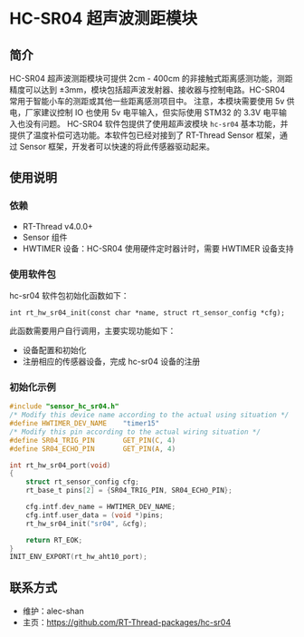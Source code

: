 # HC-SR04 超声波测距模块

## 简介

HC-SR04 超声波测距模块可提供 2cm - 400cm 的非接触式距离感测功能，测距精度可以达到 ±3mm，模块包括超声波发射器、接收器与控制电路。HC-SR04 常用于智能小车的测距或其他一些距离感测项目中。
注意，本模块需要使用 5v 供电，厂家建议控制 IO 也使用 5v 电平输入，但实际使用 STM32 的 3.3V 电平输入也没有问题。
HC-SR04 软件包提供了使用超声波模块 `hc-sr04` 基本功能，并提供了温度补偿可选功能。本软件包已经对接到了 RT-Thread Sensor 框架，通过 Sensor 框架，开发者可以快速的将此传感器驱动起来。

## 使用说明

### 依赖

- RT-Thread v4.0.0+
- Sensor 组件
- HWTIMER 设备：HC-SR04 使用硬件定时器计时，需要 HWTIMER 设备支持

### 使用软件包

hc-sr04 软件包初始化函数如下：

```
int rt_hw_sr04_init(const char *name, struct rt_sensor_config *cfg);
```

此函数需要用户自行调用，主要实现功能如下：

- 设备配置和初始化
- 注册相应的传感器设备，完成 hc-sr04 设备的注册

### 初始化示例

```c
#include "sensor_hc_sr04.h"
/* Modify this device name according to the actual using situation */
#define HWTIMER_DEV_NAME    "timer15"
/* Modify this pin according to the actual wiring situation */
#define SR04_TRIG_PIN       GET_PIN(C, 4)
#define SR04_ECHO_PIN       GET_PIN(A, 4)

int rt_hw_sr04_port(void)
{
    struct rt_sensor_config cfg;
    rt_base_t pins[2] = {SR04_TRIG_PIN, SR04_ECHO_PIN};

    cfg.intf.dev_name = HWTIMER_DEV_NAME;
    cfg.intf.user_data = (void *)pins;
    rt_hw_sr04_init("sr04", &cfg);

    return RT_EOK;
}
INIT_ENV_EXPORT(rt_hw_aht10_port);
```

## 联系方式

- 维护：alec-shan
- 主页：https://github.com/RT-Thread-packages/hc-sr04